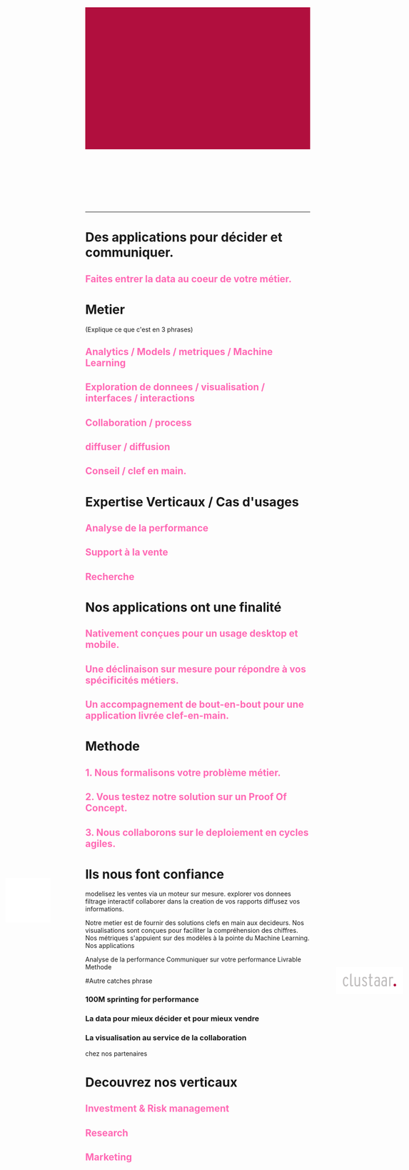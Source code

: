 <style>
	h1 small, h2{
		color: hotpink! important ;
	}
</style>
<div style="margin-bottom: 140px; background: #b10f3e">
  <img src="/extra/background.png" style="visibility:hidden"/>
  <img src="/extra/logo.png" style="position: absolute;top: 50%;left: 50px;width: 100px;" />
  <img src="/extra/logo-clustaar.png" style="position: absolute;top: 55%;right: 20px;width: 150px;" />
  <h1 style="-webkit-print-color-adjust: exact;position: absolute;top: 40%;left: 50px;color: rgba(255, 255, 255, 1);"></h1>
</div>

---
# Des applications pour décider et communiquer.
## Faites entrer la data au coeur de votre métier.

# Metier
(Explique ce que c'est en 3 phrases)
## Analytics / Models / metriques / Machine Learning
## Exploration de donnees / visualisation / interfaces / interactions
## Collaboration / process
## diffuser / diffusion 
## Conseil / clef en main.

# Expertise Verticaux / Cas d'usages
## Analyse de la performance
## Support à la vente
## Recherche

# Nos applications ont une finalité
## Nativement conçues pour un usage desktop et mobile.
## Une déclinaison sur mesure pour répondre à vos spécificités métiers.
## Un accompagnement de bout-en-bout pour une application livrée clef-en-main.

# Methode
## 1. Nous formalisons votre problème métier.
## 2. Vous testez notre solution sur un Proof Of Concept.
## 3. Nous collaborons sur le deploiement en cycles agiles.



# Ils nous font confiance
modelisez les ventes via un moteur sur mesure.
explorer vos donnees filtrage interactif
collaborer dans la creation de vos rapports 
diffusez vos informations.

Notre metier est de fournir des solutions clefs en main aux decideurs. 
Nos visualisations sont conçues pour faciliter la compréhension des chiffres.
Nos métriques s'appuient sur des modèles à la pointe du Machine Learning.
Nos applications

Analyse de la performance
Communiquer sur votre performance
Livrable
Methode





#Autre catches phrase
### 100M sprinting for performance 
### La data pour mieux décider et pour mieux vendre

### La visualisation au service de la collaboration

chez nos partenaires

# Decouvrez nos verticaux
## Investment & Risk management
## Research
## Marketing


